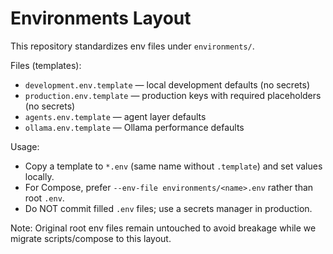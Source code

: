 # Environments Layout

This repository standardizes env files under `environments/`.

Files (templates):
- `development.env.template` — local development defaults (no secrets)
- `production.env.template` — production keys with required placeholders (no secrets)
- `agents.env.template` — agent layer defaults
- `ollama.env.template` — Ollama performance defaults

Usage:
- Copy a template to `*.env` (same name without `.template`) and set values locally.
- For Compose, prefer `--env-file environments/<name>.env` rather than root `.env`.
- Do NOT commit filled `.env` files; use a secrets manager in production.

Note: Original root env files remain untouched to avoid breakage while we migrate scripts/compose to this layout.
